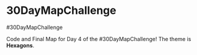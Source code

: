 # 30DayMapChallenge
#30DayMapChallenge 

Code and Final Map for Day 4 of the #30DayMapChallenge! The theme is **Hexagons**.
